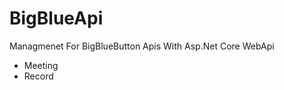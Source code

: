# BigBlueApi
Managmenet For BigBlueButton Apis With Asp.Net Core WebApi

<ul>
  <li>
Meeting
  </li>
  <li>
Record
  </li>
</ul>
